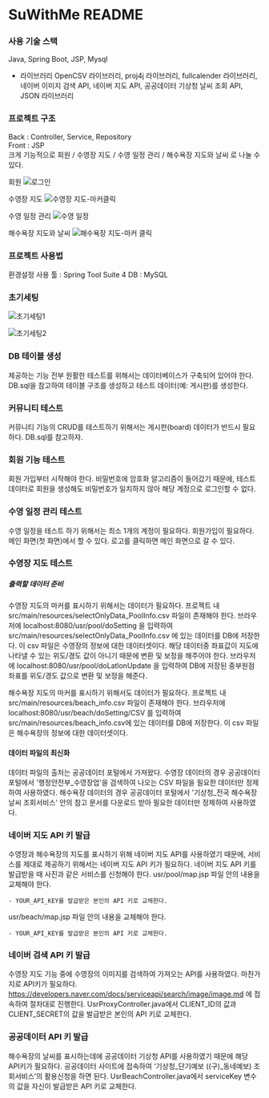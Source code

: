 # SuWithMe README

### 사용 기술 스택
Java, Spring Boot, JSP, Mysql
- 라이브러리
OpenCSV 라이브러리, proj4j 라이브러리, fullcalender 라이브러리, 네이버 이미지 검색 API, 네이버 지도 API, 공공데이터 기상청 날씨 조회 API, JSON 라이브러리

### 프로젝트 구조
Back : Controller, Service, Repository <br>
Front : JSP <br>
크게 기능적으로 회원 / 수영장 지도 / 수영 일정 관리 / 해수욕장 지도와 날씨 로 나눌 수 있다.

회원
![로그인](https://github.com/user-attachments/assets/a5d0a910-21c5-43b9-9eb0-314faf84eb61)

수영장 지도
![수영장 지도-마커클릭](https://github.com/user-attachments/assets/9658e8e7-e246-46d2-a3e6-f5edb339bb61)

수영 일정 관리
![수영 일정](https://github.com/user-attachments/assets/9fc5c9e5-d9c3-4593-b2ac-bcfafa5c54c3)

해수욕장 지도와 날씨
![해수욕장 지도-마커 클릭](https://github.com/user-attachments/assets/d696e4be-0837-4bc2-b7a9-a6a064eef347)

### 프로젝트 사용법
환경설정
사용 툴 : Spring Tool Suite 4
DB : MySQL

### 초기세팅
![초기세팅1](https://github.com/user-attachments/assets/17353a43-5ce7-4840-ac9e-78a2f9cabbe1)

![초기세팅2](https://github.com/user-attachments/assets/9c665954-e75c-4da6-aa44-f6990d0e491f)

### DB 테이블 생성
제공하는 기능 전부 원활한 테스트를 위해서는 데이터베이스가 구축되어 있어야 한다. DB.sql을 참고하여 테이블 구조를 생성하고 테스트 데이터(예: 게시판)를 생성한다.

### 커뮤니티 테스트
커뮤니티 기능의 CRUD를 테스트하기 위해서는 게시판(board) 데이터가 반드시 필요하다. DB.sql를 참고하자.

### 회원 기능 테스트
회원 가입부터 시작해야 한다. 비밀번호에 암호화 알고리즘이 들어갔기 때문에, 테스트 데이터로 회원을 생성해도 비밀번호가 일치하지 않아 해당 계정으로 로그인할 수 없다.

### 수영 일정 관리 테스트
수영 일정을 테스트 하기 위해서는 최소 1개의 계정이 필요하다. 회원가입이 필요하다. 메인 화면(첫 화면)에서 할 수 있다. 로고를 클릭하면 메인 화면으로 갈 수 있다.

### 수영장 지도 테스트
##### 출력할 데이터 준비
수영장 지도의 마커를 표시하기 위해서는 데이터가 필요하다. 프로젝트 내 src/main/resources/selectOnlyData_PoolInfo.csv 파일이 존재해야 한다.
브라우저에 localhost:8080/usr/pool/doSetting 을 입력하여 src/main/resources/selectOnlyData_PoolInfo.csv 에 있는 데이터를 DB에 저장한다. 이 csv 파일은 수영장의 정보에 대한 데이터셋이다.
해당 데이터중 좌표값이 지도에 나타낼 수 있는 위도/경도 값이 아니기 때문에 변환 및 보정을 해주어야 한다.
브라우저에 localhost:8080/usr/pool/doLatlonUpdate 을 입력하여 DB에 저장된 중부원점 좌표를 위도/경도 값으로 변환 및 보정을 해준다.

해수욕장 지도의 마커를 표시하기 위해서도 데이터가 필요하다. 프로젝트 내 src/main/resources/beach_info.csv 파일이 존재해야 한다.
브라우저에 localhost:8080/usr/beach/doSetting/CSV 를 입력하여 src/main/resources/beach_info.csv에 있는 데이터를 DB에 저장한다. 이 csv 파일은 해수욕장의 정보에 대한 데이터셋이다.

#### 데이터 파일의 최신화
데이터 파일의 출처는 공공데이터 포털에서 가져왔다.
수영장 데이터의 경우 공공데이터 포털에서 '행정안전부_수영장업'을 검색하여 나오는 CSV 파일을 필요한 데이터만 정제하여 사용하였다.
해수욕장 데이터의 경우 공공데이터 포털에서 '기상청_전국 해수욕장 날씨 조회서비스' 안의 참고 문서를 다운로드 받아 필요한 데이터만 정제하여 사용하였다.

### 네이버 지도 API 키 발급
수영장과 해수욕장의 지도를 표시하기 위해 네이버 지도 API를 사용하였기 때문에, 서비스를 제대로 제공하기 위해서는 네이버 지도 API 키가 필요하다.
네이버 지도 API 키를 발급받을 때 사진과 같은 서비스를 신청해야 한다.
usr/pool/map.jsp 파일 안의 내용을 교체해야 한다.
<script type="text/javascript" src="https://oapi.map.naver.com/openapi/v3/maps.js?YOUR_API_KEY"></script>
	- YOUR_API_KEY를 발급받은 본인의 API 키로 교체한다.

usr/beach/map.jsp 파일 안의 내용을 교체해야 한다.
<script type="text/javascript" src="https://oapi.map.naver.com/openapi/v3/maps.js?YOUR_API_KEY"></script>
	- YOUR_API_KEY를 발급받은 본인의 API 키로 교체한다.

### 네이버 검색 API 키 발급
수영장 지도 기능 중에 수영장의 이미지를 검색하여 가져오는 API를 사용하였다. 마찬가지로 API키가 필요하다.
https://developers.naver.com/docs/serviceapi/search/image/image.md
에 접속하여 절차대로 진행한다.
UsrProxyController.java에서 CLIENT_ID의 값과 CLIENT_SECRET의 값을 발급받은 본인의 API 키로 교체한다.

### 공공데이터 API 키 발급
해수욕장의 날씨를 표시하는데에 공공데이터 기상청 API를 사용하였기 때문에 해당 API키가 필요하다.
공공데이터 사이트에 접속하여 ‘기상청_단기예보 ((구)_동네예보) 조회서비스’의 활용신청을 하면 된다.
UsrBeachController.java에서 serviceKey 변수의 값을 자신이 발급받은 API 키로 교체한다.







